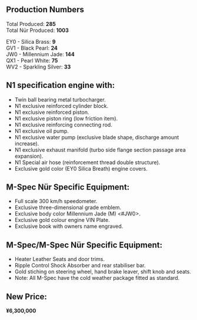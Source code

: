 ## Production Numbers  
Total Produced: __285__  
Total Nür Produced: __1003__  
  
EY0 - Silica Brass: __9__  
GV1 - Black Pearl: __24__  
JW0 - Millennium Jade: __144__  
QX1 - Pearl White: __75__  
WV2 - Sparkling Silver: __33__  
  
## N1 specification engine with:  
* Twin ball bearing metal turbocharger.  
* N1 exclusive reinforced cylinder block.  
* N1 exclusive reinforced piston.  
* N1 exclusive piston ring (low friction item).  
* N1 exclusive reinforcing connecting rod.  
* N1 exclusive oil pump.  
* N1 exclusive water pump (exclusive blade shape, discharge amount increase).  
* N1 exclusive exhaust manifold (turbo side flange section passage area expansion).  
* N1 Special air hose (reinforcement thread double structure).  
* Exclusive gold color (EY0 Silica Breath) engine covers.  
  
## M-Spec Nür Specific Equipment:  
* Full scale 300 km/h speedometer.  
* Exclusive three-dimensional grade emblem.  
* Exclusive body color Millennium Jade (M) <#JW0>.  
* Exclusive gold colour engine VIN Plate.  
* Exclusive book with owners name engraved.  
  
## M-Spec/M-Spec Nür Specific Equipment:  
* Heater Leather Seats and door trims.  
* Ripple Control Shock Absorber and rear stabiliser bar.  
* Gold stiching on steering wheel, hand brake leaver, shift knob and seats.  
* Note: All M-Spec have the cold weather package fitted as standard.  
  
## New Price:  
__¥6,300,000__  